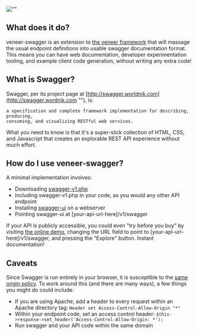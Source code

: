 ![""](http://ryanuber.github.com/assets/projects/veneer-swagger.png "")

What does it do?
----------------

veneer-swagger is an extension to [the veneer framework](https://github.com/ryanuber/veneer "")
that will massage the usual endpoint definitions into usable swagger
documentation format. This means you can have web documentation, developer
experimentation tooling, and example client code generation, without writing
any extra code!

What is Swagger?
----------------

Swagger, per its project page at
[http://swagger.worldnik.com](http://swagger.wordnik.com ""), is:

    a specification and complete framework implementation for describing, producing,
    consuming, and visualizing RESTful web services.

What you need to know is that it's a super-slick collection of HTML, CSS, and
Javascript that creates an explorable REST API experience without much effort.

How do I use veneer-swagger?
----------------------------

A minimal implementation involves:

* Downloading [swagger-v1.php](https://raw.github.com/ryanuber/veneer-swagger/master/swagger-v1.php "")
* Including swagger-v1.php in your code, as you would any other API endpoint
* Installing [swagger-ui](https://github.com/wordnik/swagger-ui "") on a webserver
* Pointing swagger-ui at [your-api-url-here]/v1/swagger

If your API is publicly accessible, you could even "try before you buy" by
visiting [the online demo](http://petstore.swagger.wordnik.com ""), changing
the URL field to point to [your-api-url-here]/v1/swagger, and pressing the
"Explore" button. Instant documentation!

Caveats
-------

Since Swagger is run entirely in your browser, it is susceptible to the
[same origin policy](http://www.w3.org/Security/wiki/Same_Origin_Policy ""). To
work around this (and there are many ways), a few things you might do could include:

* If you are using Apache, add a header to every request within an Apache directory tag:
  `Header set Access-Control-Allow-Origin "*"`
* Within your endpoint code, set an access control header:
  `$this->response->set_header('Access-Control-Allow-Origin: *');`
* Run swagger and your API code within the same domain
